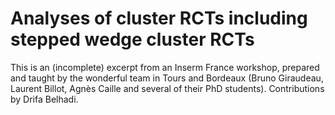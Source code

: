 # Analyses of cluster RCTs including stepped wedge cluster RCTs
This is an (incomplete) excerpt from an Inserm France workshop, prepared and taught by the wonderful team in Tours and Bordeaux (Bruno Giraudeau, Laurent Billot, Agnès Caille and several of their PhD students).
Contributions by Drifa Belhadi.
